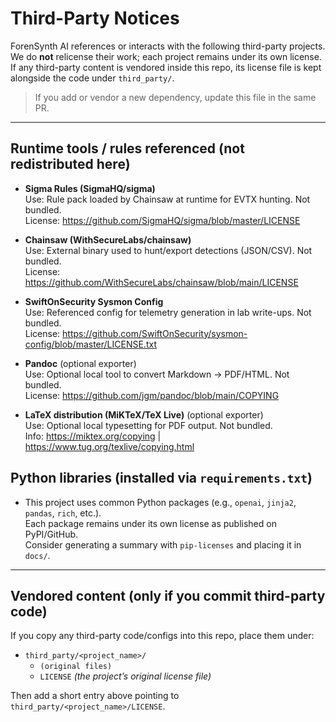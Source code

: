 # Third-Party Notices

ForenSynth AI references or interacts with the following third-party projects. We do **not** relicense their work; each project remains under its own license. If any third-party content is vendored inside this repo, its license file is kept alongside the code under `third_party/`.

> If you add or vendor a new dependency, update this file in the same PR.

---

## Runtime tools / rules referenced (not redistributed here)

- **Sigma Rules (SigmaHQ/sigma)**  
  Use: Rule pack loaded by Chainsaw at runtime for EVTX hunting. Not bundled.  
  License: https://github.com/SigmaHQ/sigma/blob/master/LICENSE

- **Chainsaw (WithSecureLabs/chainsaw)**  
  Use: External binary used to hunt/export detections (JSON/CSV). Not bundled.  
  License: https://github.com/WithSecureLabs/chainsaw/blob/main/LICENSE

- **SwiftOnSecurity Sysmon Config**  
  Use: Referenced config for telemetry generation in lab write-ups. Not bundled.  
  License: https://github.com/SwiftOnSecurity/sysmon-config/blob/master/LICENSE.txt

- **Pandoc** (optional exporter)  
  Use: Optional local tool to convert Markdown → PDF/HTML. Not bundled.  
  License: https://github.com/jgm/pandoc/blob/main/COPYING

- **LaTeX distribution (MiKTeX/TeX Live)** (optional exporter)  
  Use: Optional local typesetting for PDF output. Not bundled.  
  Info: https://miktex.org/copying  |  https://www.tug.org/texlive/copying.html

## Python libraries (installed via `requirements.txt`)

- This project uses common Python packages (e.g., `openai`, `jinja2`, `pandas`, `rich`, etc.).  
  Each package remains under its own license as published on PyPI/GitHub.  
  Consider generating a summary with `pip-licenses` and placing it in `docs/`.

---

## Vendored content (only if you commit third-party code)

If you copy any third-party code/configs into this repo, place them under:

- `third_party/<project_name>/`
  - `(original files)`
  - `LICENSE` *(the project’s original license file)*

Then add a short entry above pointing to `third_party/<project_name>/LICENSE`.

